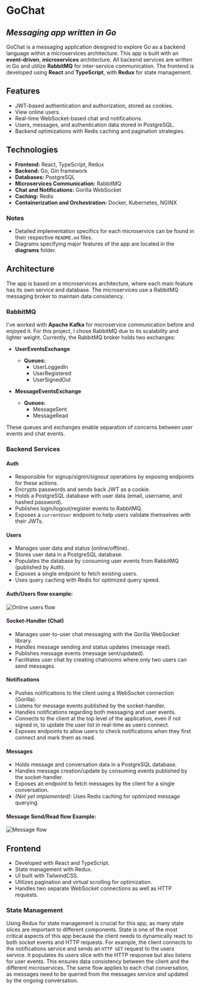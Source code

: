 # GoChat

## _Messaging app written in Go_

GoChat is a messaging application designed to explore Go as a backend language within a microservices architecture. This app is built with an **event-driven**, **microservices** architecture. All backend services are written in Go and utilize **RabbitMQ** for inter-service communication. The frontend is developed using **React** and **TypeScript**, with **Redux** for state management.

## Features

- JWT-based authentication and authorization, stored as cookies.
- View online users.
- Real-time WebSocket-based chat and notifications.
- Users, messages, and authentication data stored in PostgreSQL.
- Backend optimizations with Redis caching and pagination strategies.

## Technologies

- **Frontend:** React, TypeScript, Redux
- **Backend:** Go, Gin framework
- **Databases:** PostgreSQL
- **Microservices Communication:** RabbitMQ
- **Chat and Notifications:** Gorilla WebSocket
- **Caching:** Redis
- **Containerization and Orchestration:** Docker, Kubernetes, NGINX

### Notes

- Detailed implementation specifics for each microservice can be found in their respective `README.md` files.
- Diagrams specifying major features of the app are located in the **diagrams** folder.

## Architecture

The app is based on a microservices architecture, where each main feature has its own service and database. The microservices use a RabbitMQ messaging broker to maintain data consistency.

### RabbitMQ

I've worked with **Apache Kafka** for microservice communication before and enjoyed it. For this project, I chose RabbitMQ due to its scalability and lighter weight. Currently, the RabbitMQ broker holds two exchanges:

- **UserEventsExchange**
  - **Queues:**
    - UserLoggedIn
    - UserRegistered
    - UserSignedOut

- **MessageEventsExchange**
  - **Queues:**
    - MessageSent
    - MessageRead

These queues and exchanges enable separation of concerns between user events and chat events.

### Backend Services

#### Auth

- Responsible for signup/signin/signout operations by exposing endpoints for these actions.
- Encrypts passwords and sends back JWT as a cookie.
- Holds a PostgreSQL database with user data (email, username, and hashed password).
- Publishes login/logout/register events to RabbitMQ.
- Exposes a `currentUser` endpoint to help users validate themselves with their JWTs.



#### Users

- Manages user data and status (online/offline).
- Stores user data in a PostgreSQL database.
- Populates the database by consuming user events from RabbitMQ (published by Auth).
- Exposes a single endpoint to fetch existing users.
- Uses query caching with Redis for optimized query speed.

#### Auth/Users flow example:

![Online users flow](https://github.com/user-attachments/assets/03e028ef-9aa4-4b46-ac6b-149381c69d66)


#### Socket-Handler (Chat)

- Manages user-to-user chat messaging with the Gorilla WebSocket library.
- Handles message sending and status updates (message read).
- Publishes message events (message sent/updated).
- Facilitates user chat by creating chatrooms where only two users can send messages.

#### Notifications

- Pushes notifications to the client using a WebSocket connection (Gorilla).
- Listens for message events published by the socket-handler.
- Handles notifications regarding both messaging and user events.
- Connects to the client at the top level of the application, even if not signed in, to update the user list in real-time as users connect.
- Exposes endpoints to allow users to check notifications when they first connect and mark them as read.

#### Messages

- Holds message and conversation data in a PostgreSQL database.
- Handles message creation/update by consuming events published by the socket-handler.
- Exposes an endpoint to fetch messages by the client for a single conversation.
- _(Not yet implemented)_: Uses Redis caching for optimized message querying.

#### Message Send/Read flow Example:

![Message flow](https://github.com/user-attachments/assets/01ddaf9e-e022-4db3-836e-a32d49447b74)


## Frontend

- Developed with React and TypeScript.
- State management with Redux.
- UI built with TailwindCSS.
- Utilizes pagination and virtual scrolling for optimization.
- Handles two separate WebSocket connections as well as HTTP requests.

### State Management

Using Redux for state management is crucial for this app, as many state slices are important to different components. State is one of the most critical aspects of this app because the client needs to dynamically react to both socket events and HTTP requests. For example, the client connects to the notifications service and sends an `HTTP GET` request to the users service. It populates its users slice with the HTTP response but also listens for user events. This ensures data consistency between the client and the different microservices. The same flow applies to each chat conversation, as messages need to be queried from the messages service and updated by the ongoing conversation.










